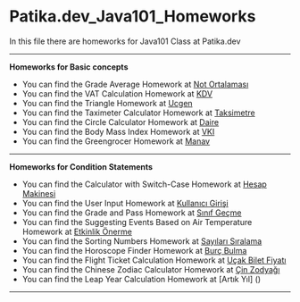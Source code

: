 # Patika.dev_Java101_Homeworks

In this file there are homeworks for Java101 Class at Patika.dev

---

**Homeworks for Basic concepts**

* You can find the Grade Average Homework at [Not Ortalaması](https://github.com/ekremtk/Patika.dev_Java101_Homeworks/blob/dada860014e9dd7b74b7c8550d419a8387d8d5b2/src/temelKavramlarUygulamalari/notOrtalamasiProgrami.java)
* You can find the VAT Calculation Homework at [KDV](https://github.com/ekremtk/Patika.dev_Java101_Homeworks/blob/dada860014e9dd7b74b7c8550d419a8387d8d5b2/src/temelKavramlarUygulamalari/kdvTutarHesaplayanProgrami.java)
* You can find the Triangle Homework at [Ucgen](https://github.com/ekremtk/Patika.dev_Java101_Homeworks/blob/dada860014e9dd7b74b7c8550d419a8387d8d5b2/src/temelKavramlarUygulamalari/ucgenHesaplama.java)
* You can find the Taximeter Calculator Homework at [Taksimetre](https://github.com/ekremtk/Patika.dev_Java101_Homeworks/blob/dada860014e9dd7b74b7c8550d419a8387d8d5b2/src/temelKavramlarUygulamalari/taksimetreHesaplama.java)
* You can find the Circle Calculator Homework at [Daire](https://github.com/ekremtk/Patika.dev_Java101_Homeworks/blob/dada860014e9dd7b74b7c8550d419a8387d8d5b2/src/temelKavramlarUygulamalari/daireHesaplama.java)
* You can find the Body Mass Index Homework at [VKI](https://github.com/ekremtk/Patika.dev_Java101_Homeworks/blob/dada860014e9dd7b74b7c8550d419a8387d8d5b2/src/temelKavramlarUygulamalari/vucutKitleIndeks.java)
* You can find the Greengrocer Homework at [Manav](https://github.com/ekremtk/Patika.dev_Java101_Homeworks/blob/dada860014e9dd7b74b7c8550d419a8387d8d5b2/src/temelKavramlarUygulamalari/manavKasa.java)

---

**Homeworks for Condition Statements**

* You can find the Calculator with Switch-Case Homework at [Hesap Makinesi](https://github.com/ekremtk/Patika.dev_Java101_Homeworks/blob/dada860014e9dd7b74b7c8550d419a8387d8d5b2/src/kosulIfadeleriUygulamalari/hesapMakinesi_switchCase.java)
* You can find the User Input Homework at [Kullanıcı Girişi](https://github.com/ekremtk/Patika.dev_Java101_Homeworks/blob/739f8e85c5de6ce32c2d187db4db76c52c650eae/src/kosulIfadeleriUygulamalari/kullaniciGirisi.java)
* You can find the Grade and Pass Homework at [Sınıf Geçme](https://github.com/ekremtk/Patika.dev_Java101_Homeworks/blob/55742598980db39072dbe44d8b8833e55507c1f1/src/kosulIfadeleriUygulamalari/sinifGecmeKontrolu.java)
* You can find the Suggesting Events Based on Air Temperature Homework at [Etkinlik Önerme](https://github.com/ekremtk/Patika.dev_Java101_Homeworks/blob/24d69f5502ab9d6dc4130657afcdbe3d1364c304/src/kosulIfadeleriUygulamalari/etkinlikOnerme.java)
* You can find the Sorting Numbers Homework at [Sayıları Sıralama](https://github.com/ekremtk/Patika.dev_Java101_Homeworks/blob/e6f0e2d97b185278a34f3d3218bc74bbb990b17a/src/kosulIfadeleriUygulamalari/sayiSiralama.java)
* You can find the Horoscope Finder Homework at [Burç Bulma](https://github.com/ekremtk/Patika.dev_Java101_Homeworks/blob/099b24092dad74dd9dbfeee4d69f0bb23a52ba26/src/kosulIfadeleriUygulamalari/burcBulma_ifelse.java)
* You can find the Flight Ticket Calculation Homework at [Uçak Bilet Fiyatı](https://github.com/ekremtk/Patika.dev_Java101_Homeworks/blob/d601a386ed09819a6676e545b873e708cb119e46/src/kosulIfadeleriUygulamalari/ucakBileti.java)
* You can find the Chinese Zodiac Calculator Homework at [Çin Zodyağı](https://github.com/ekremtk/Patika.dev_Java101_Homeworks/blob/416173ca4ec1919cfda0428d8861394b65dc956b/src/kosulIfadeleriUygulamalari/cinZodyagi.java)
* You can find the Leap Year Calculation Homework at [Artık Yıl] ()

---


